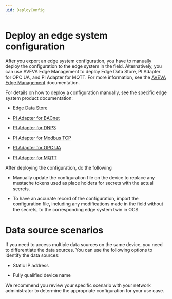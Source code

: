 ```yaml
---
uid: DeployConfig
---
```


# Deploy an edge system configuration

After you export an edge system configuration, you have to manually deploy the configuration to the edge system in the field. Alternatively, you can use AVEVA Edge Management to deploy Edge Data Store, PI Adapter for OPC UA, and PI Adapter for MQTT. For more information, see the [AVEVA Edge Management](https://dev-edgemanagement.capdev-connect.aveva.com/help/#/home/665916/10/11) documentation.

For details on how to deploy a configuration manually, see the specific edge system product documentation: 

 - [Edge Data Store](https://docs.osisoft.com/bundle/edge-data-store/page/configuration/configuration.html)

 - [PI Adapter for BACnet](https://docs.osisoft.com/bundle/pi-adapter-bacnet/page/configuration/configuration.html)
 
 - [PI Adapter for DNP3](https://docs.osisoft.com/bundle/pi-adapter-dnp3/page/configuration/configuration.html)
 
 - [PI Adapter for Modbus TCP](https://docs.osisoft.com/bundle/pi-adapter-modbus/page/configuration/configuration.html)
 
 - [PI Adapter for OPC UA](https://docs.osisoft.com/bundle/pi-adapter-opc-ua/page/configuration/configuration.html)

 - [PI Adapter for MQTT](https://docs.osisoft.com/bundle/pi-adapter-mqtt/page/configuration/configuration.html)

After deploying the configuration, do the following 

 - Manually update the configuration file on the device to replace any mustache tokens used as place holders for secrets with the actual secrets.

 - To have an accurate record of the configuration, import the configuration file, including any modifications made in the field without the secrets, to the corresponding edge system twin in OCS.

# Data source scenarios

If you need to access multiple data sources on the same device, you need to differentiate the data sources. You can use the following options to identify the data sources:

 - Static IP address
 
 - Fully qualified device name

We recommend you review your specific scenario with your network administrator to determine the appropriate configuration for your use case.
